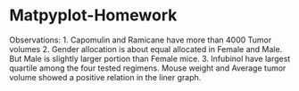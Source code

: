 # Matpyplot-Homework
Observations:
	1. Capomulin and Ramicane have more than 4000 Tumor volumes 
	2. Gender allocation is about equal allocated in Female and Male. But Male is slightly larger portion than Female mice.
	3. Infubinol have largest quartile among the four tested regimens.
Mouse weight and Average tumor volume showed a positive relation in the liner graph.
